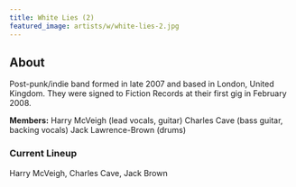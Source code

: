 ```yaml
---
title: White Lies (2)
featured_image: artists/w/white-lies-2.jpg
---
```

## About

Post-punk/indie band formed in late 2007 and based in London, United Kingdom.
They were signed to Fiction Records at their first gig in February 2008.

**Members:**
Harry McVeigh (lead vocals, guitar)
Charles Cave (bass guitar, backing vocals)
Jack Lawrence-Brown (drums)

### Current Lineup

Harry McVeigh, Charles Cave, Jack Brown

